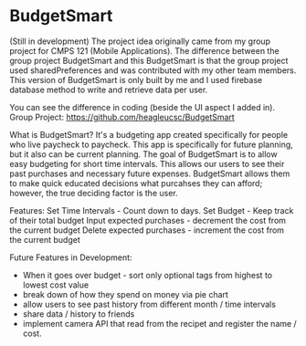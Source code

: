 # BudgetSmart


(Still in development)
The project idea originally came from my group project for CMPS 121 (Mobile Applications).
The difference between the group project BudgetSmart and this BudgetSmart is that the group project used sharedPreferences and was contributed with my other team members.
This version of BudgetSmart is only built by me and I used firebase database method to write and retrieve data per user.

You can see the difference in coding (beside the UI aspect I added in).
Group Project:
https://github.com/heagleucsc/BudgetSmart


What is BudgetSmart?
It's a budgeting app created specifically for people who live paycheck to paycheck. This app is specifically for future planning, but it also can be current planning. The goal of BudgetSmart is to allow easy budgeting for short time intervals. This allows our users to see their past purchases and necessary future expenses. BudgetSmart allows them to make quick educated decisions what purcahses they can afford; however, the true deciding factor is the user. 

Features:
Set Time Intervals - Count down to days.
Set Budget - Keep track of their total budget
Input expected purchases -  decrement the cost from the current budget
Delete expected purchases - increment the cost from the current budget

Future Features in Development:
- When it goes over budget - sort only optional tags from highest to lowest cost value
- break down of how they spend on money via pie chart
- allow users to see past history from different month / time intervals
- share data / history to friends
- implement camera API that read from the recipet and register the name / cost.




